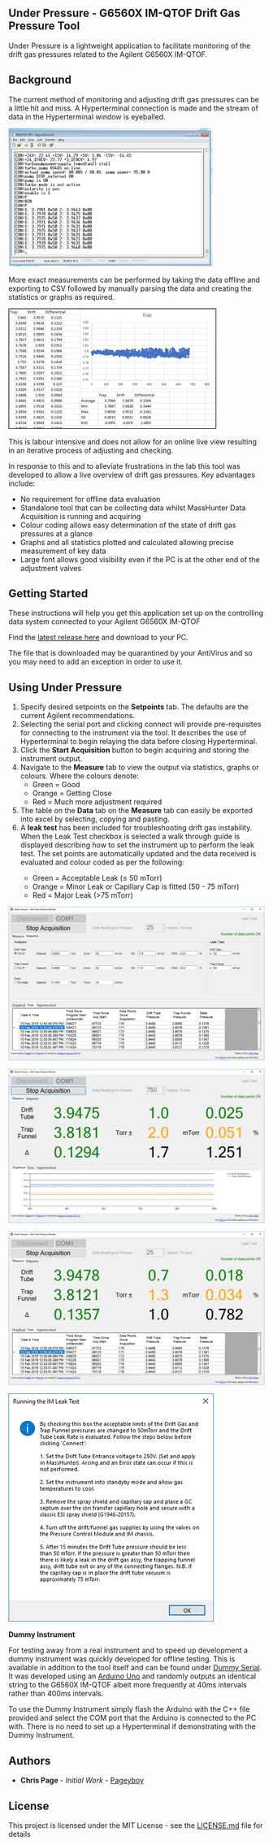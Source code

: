 ## Under Pressure - G6560X IM-QTOF Drift Gas Pressure Tool

Under Pressure is a lightweight application to facilitate monitoring of the drift gas pressures related to the Agilent G6560X IM-QTOF.

## Background

The current method of monitoring and adjusting drift gas pressures can be a little hit and miss. A Hyperterminal connection is made and the stream of data in the Hyperterminal window is eyeballed.

![A view of the Hyperterminal window](https://raw.githubusercontent.com/pageyboy/UnderPressure/master/Readme%20Images/Hyperterminal.png)

More exact measurements can be performed by taking the data offline and exporting to CSV followed by manually parsing the data and creating the statistics or graphs as required.

![Manual creation of statistics and graphs in excel](https://raw.githubusercontent.com/pageyboy/UnderPressure/master/Readme%20Images/ExcelGraph.png)

This is labour intensive and does not allow for an online live view resulting in an iterative process of adjusting and checking.

In response to this and to alleviate frustrations in the lab this tool was developed to allow a live overview of drift gas pressures. Key advantages include:

* No requirement for offline data evaluation
* Standalone tool that can be collecting data whilst MassHunter Data Acquisition is running and acquiring
* Colour coding allows easy determination of the state of drift gas pressures at a glance
* Graphs and all statistics plotted and calculated allowing precise measurement of key data
* Large font allows good visibility even if the PC is at the other end of the adjustment valves

## Getting Started

These instructions will help you get this application set up on the controlling data system connected to your Agilent G6560X IM-QTOF

Find the [latest release here](https://github.com/pageyboy/UnderPressure/releases/latest) and download to your PC.

The file that is downloaded may be quarantined by your AntiVirus and so you may need to add an exception in order to use it.

## Using Under Pressure

<ol type="1">
    <li>Specify desired setpoints on the <b>Setpoints</b> tab. The defaults are the current Agilent recommendations.</li>
    <li>Selecting the serial port and clicking connect will provide pre-requisites for connecting to the instrument via the tool. It describes the use of Hyperterminal to begin relaying the data before closing Hyperterminal.</li>
    <li>Click the <b>Start Acquisition</b> button to begin acquiring and storing the instrument output.</li>
    <li>Navigate to the <b>Measure</b> tab to view the output via statistics, graphs or colours. Where the colours denote:
        <ul>
            <li>Green = Good</li>
            <li>Orange = Getting Close</li>
            <li>Red = Much more adjustment required</li>
        </ul>
    </li>
    <li>The table on the <b>Data</b> tab on the <b>Measure</b> tab can easily be exported into excel by selecting, copying and pasting.</li>
    <li>A <b>leak test</b> has been included for troubleshooting drift gas instability. When the Leak Test checkbox is selected a walk through guide is displayed describing how to set the instrument up to perform the leak test. The set points are automatically updated and the data received is evaluated and colour coded as per the following:</li>
        <ul>
            <li>Green = Acceptable Leak (&#8804; 50 mTorr)</li>
            <li>Orange = Minor Leak or Capillary Cap is fitted (50 - 75 mTorr)</li>
            <li>Red = Major Leak (>75 mTorr)</li>
        </ul>
</ol>

![Setpoints tab](https://raw.githubusercontent.com/pageyboy/UnderPressure/master/Readme%20Images/UnderPressure_Setpoints.PNG)

![Measure tab graphical view](https://raw.githubusercontent.com/pageyboy/UnderPressure/master/Readme%20Images/UnderPressure_Measure_Graph_750.PNG)

![Measure tab data view](https://raw.githubusercontent.com/pageyboy/UnderPressure/master/Readme%20Images/UnderPressure_Measure_Data.PNG)

![Leak test on screen information](https://raw.githubusercontent.com/pageyboy/UnderPressure/master/Readme%20Images/LeakTest.png)

**Dummy Instrument**

For testing away from a real instrument and to speed up development a dummy instrument was quickly developed for offline testing. This is available in addition to the tool itself and can be found under [Dummy Serial](https://github.com/pageyboy/UnderPressure/tree/master/DummySerial). It was developed using an [Arduino Uno](https://www.arduino.cc/) and randomly outputs an identical string to the G6560X IM-QTOF albeit more frequently at 40ms intervals rather than 400ms intervals.

To use the Dummy Instrument simply flash the Arduino with the C++ file provided and select the COM port that the Arduino is connected to the PC with. There is no need to set up a Hyperterminal if demonstrating with the Dummy Instrument.

## Authors

* **Chris Page** - *Initial Work* - [Pageyboy](https://github.com/pageyboy/)

## License

This project is licensed under the MIT License - see the [LICENSE.md](https://github.com/pageyboy/UnderPressure/blob/master/LICENSE.md) file for details
